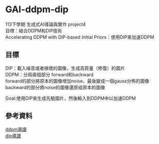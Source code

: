 # GAI-ddpm-dip
113下學期 生成式AI導論與實作 project4\
目標：結合DDPM和DIP技術\
Accelerating DDPM with DIP-based Initial Priors：使用DIP來加速DDPM

## 目標
DIP：載入噪音或者損壞的圖像，生成高質量（修復）的圖片\
DDPM：分爲兩個部分 forward和backward\
      forward的部分將原本的圖像增加noise，最後變成一個gauss分佈的圖像\
      backward的部分將noise的圖像還原成原本的圖像
      
Goal:使用DIP來生成先驗圖片，然後輸入到DDPM中以加速DDPM


## 參考資料
[ddpm導讀](https://adam-study-note.medium.com/diffusion-model-denoising-diffusion-probabilistic-models-ddpm-%E8%A9%B3%E7%B4%B0%E4%BB%8B%E7%B4%B9-5ce77b6b64d4)\
[dip導讀](https://xiaosean5408.medium.com/deep-image-prior-%E7%B0%A1%E4%BB%8B-%E4%B8%8D%E9%9C%80%E8%B3%87%E6%96%99%E9%9B%86%E5%8D%B3%E5%8F%AF%E4%BD%BF%E7%94%A8%E6%B7%B1%E5%BA%A6%E5%AD%B8%E7%BF%92%E9%80%B2%E8%A1%8C%E5%9C%96%E5%83%8F%E4%BF%AE%E5%BE%A9-%E5%8E%BB%E9%9B%9C%E8%A8%8A%E7%AD%89%E4%BB%BB%E5%8B%99-4098d0bf235e)
